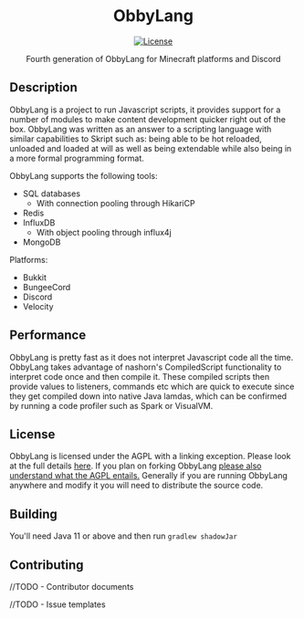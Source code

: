 <div align="center">
<h1>ObbyLang</h1>

[![License](https://img.shields.io/badge/license-AGPL%20with%20linking%20exception-blue)](https://github.com/ClubObsidian/ObbyLang/blob/master/LICENSE)

Fourth generation of ObbyLang for Minecraft platforms and Discord
</div>

## Description

ObbyLang is a project to run Javascript scripts, it provides support for a number of modules to make content development quicker right out of the box. ObbyLang was written as an answer to a scripting language with similar capabilities to Skript such as: being able to be hot reloaded, unloaded and loaded at will as well as being extendable while also being in a more formal programming format.

ObbyLang supports the following tools:
* SQL databases
  * With connection pooling through HikariCP
* Redis
* InfluxDB
  * With object pooling through influx4j
* MongoDB

Platforms:
* Bukkit
* BungeeCord
* Discord
* Velocity

## Performance

ObbyLang is pretty fast as it does not interpret Javascript code all the time. ObbyLang takes advantage of nashorn's CompiledScript functionality to interpret code once and then compile it. These compiled scripts then provide values to listeners, commands etc which are quick to execute since they get compiled down into native Java lamdas, which can be confirmed by running a code profiler such as Spark or VisualVM.

## License

ObbyLang is licensed under the AGPL with a linking exception. Please look at the full details [here](https://github.com/ClubObsidian/ObbyLang/blob/master/LICENSE#L664-L669). 
If you plan on forking ObbyLang [please also understand what the AGPL entails.](https://tldrlegal.com/license/gnu-affero-general-public-license-v3-(agpl-3.0)) Generally if you are running ObbyLang anywhere and modify it you will need to distribute the source code.

## Building

You'll need Java 11 or above and then run `gradlew shadowJar`

## Contributing

//TODO - Contributor documents

//TODO - Issue templates